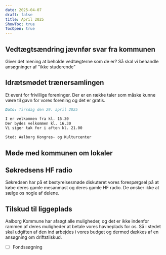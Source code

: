 ```yaml
---
date: 2025-04-07
draft: false
title: April 2025
ShowToc: true
TocOpen: true
---
```


## Vedtægtsændring jævnfør svar fra kommunen

Giver det mening at beholde vedtægterne som de er? Så skal vi behandle ansøgninger af "ikke studerende"

## Idrætsmødet trænersamlingen

Et event for frivillige foreninger. Der er en række taler som måske kunne være til gavn for vores forening og det er gratis.

``` md
Dato: Tirsdag den 29. april 2025

I er velkommen fra kl. 15.30 
Der bydes velkommen kl. 16.30 
Vi siger tak for i aften kl. 21.00

Sted: Aalborg Kongres- og Kulturcenter
```

## Møde med kommunen om lokaler

## Søkredsens HF radio

Søkredsen har på et bestyrelsesmøde diskuteret vores forespørgsel på at købe deres gamle mesanmast og deres gamle HF radio. De ønsker ikke at sælge os nogle af delene.

## Tilskud til liggeplads

Aalborg Kommune har afsøgt alle muligheder, og det er ikke indenfor rammen af deres muligheder at betale vores havneplads for os. Så i stedet skal udgiften af den ind arbejdes i vores budget og dermed dækkes af en ansøgning om driftstilskud.

-[ ] Fondssøgning
